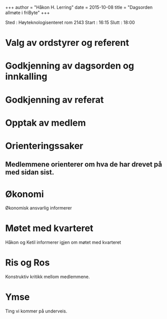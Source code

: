 +++
author = "Håkon H. Lerring"
date = 2015-10-08
title = "Dagsorden allmøte i friByte"
+++

Sted : Høyteknologisenteret rom 2143 Start : 16:15 Slutt : 18:00

# Valg av ordstyrer og referent

# Godkjenning av dagsorden og innkalling

# Godkjenning av referat

# Opptak av medlem

# Orienteringssaker

## Medlemmene orienterer om hva de har drevet på med sidan sist.

# Økonomi

Økonomisk ansvarlig informerer

# Møtet med kvarteret

Håkon og Ketil informerer igjen om møtet med kvarteret

# Ris og Ros

Konstruktiv kritikk mellom medlemmene.

# Ymse

Ting vi kommer på underveis.

